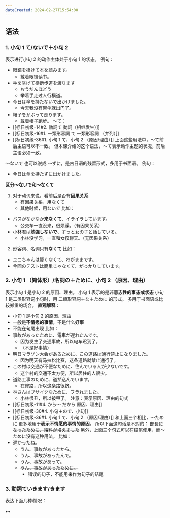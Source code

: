 ```yaml
---
dateCreated: 2024-02-27T15:54:00
---
```

## 语法
### 1. 小句 1 て/ないで＋小句 2
表示进行小句 2 的动作主体处于小句 1 的状态。
例句：
- 眼鏡を掛けて本を読みます。
	- 戴着眼镜读书。
- 手を挙げて横断歩道を渡ります
	- おうだんほどう
	- 举着手走过人行横道。
- 今日は傘を持たないで出かけました。
	- 今天我没有带伞就出门了。
- 帽子をかぶって走ります。
	- 戴着帽子跑步。
〜て：
- [[标日初级-14#2. 動詞て 動詞（相继发生）]]
- [[标日初级-16#1. 一類形容詞 て 一類形容詞 （并列）]]
- [[标日初级-36#1. 小句 1 て、小句 2 （原因/理由）]]
上面这些用法中，～て前后主语可以不一致。
但本课介绍的这个语法，〜て表示动作主题的状况，前后主语必须一致。

～ないで 也可以说成 〜ずに，是古日语的残留形式，多用于书面语。
例句：
- 今日は傘を持たずに出かけました。

**区分〜ないで和〜なくて**
1. 对于动词来说，看前后是否有**因果关系**
	- 有因果关系，用なくて
	- 其他时候，用ないで
比如：
- バスがなかなか**来なくて**、イライラしています。
	- 公交车一直没来，很烦躁。（有因果关系）
- 小林君は**勉強しないで**、ずっと女の子と話している。
	- 小林没学习，一直和女孩聊天。（无因果关系）

2. 形容词、名词只有**なくて**
比如：
- ユニちゃんは賢くなくて、わがままです。
- 今回のテストは簡単じゃなくて、がっかりしています。
### 2. 小句 1 （简体形）/名詞の＋ために、小句 2  （原因、理由）
表示小句 1 是小句 2 的原因、理由。
小句 1 表示的是**非意志性的事态或状态**
小句 1 是二类形容词小句时，用 二類形容詞＋な＋ために 的形式。
多用于书面语或比较郑重的场合。
**直观解释**：
- 小句 1 是小句 2 的原因、理由
- 一般是**不情愿的事情**，不是什么**好事**
- 不能在句尾出现
比如：
- 事故があったために、電車が遅れたんです。
	- 因为发生了交通事故，所以电车迟到了。
	- （不是好事情）
- 明日マラソン大会があるために、この道路は通行禁止になりました。
	- 因为明天有马拉松比赛，这条道路就禁止通行了。
- この村は交通が不便なために、住んでいる人が少ないです。
	- 这个村的交通不太方便，所以居住的人很少。
- 道路工事のために、道が込んでいます。
	- 在修路，所以这条路很挤。
- 林さんはブサイクなために、フラれました。
	- 小林很丑，所以被甩了。
注意：表示原因、理由的句式
- [[标日初级-11#4. から〜 だから 原因、理由]]
- [[标日初级-30#4. 小句＋ので、小句]]
- [[标日初级-36#1. 小句 1 て、小句 2 （原因/理由）]]
和上面三个相比，〜ために 更多地用于**表示不情愿的事情的原因**。
所以下面这句话是不对的：
~~部長になったために、給料が増えました~~
另外，上面三个句式可以在结尾使用，而～ために没有这种用法。
比如：
- 遅かったね。
	- うん、事故があったから。
	- うん、事故があったんで。
	- うん、事故があって。
	- ~~うん、事故があったために。~~
		- 错误的句子，不能用来作为句子的结尾
### 3. 動詞ていきます/きます
表达下面几种i情况：
#### **